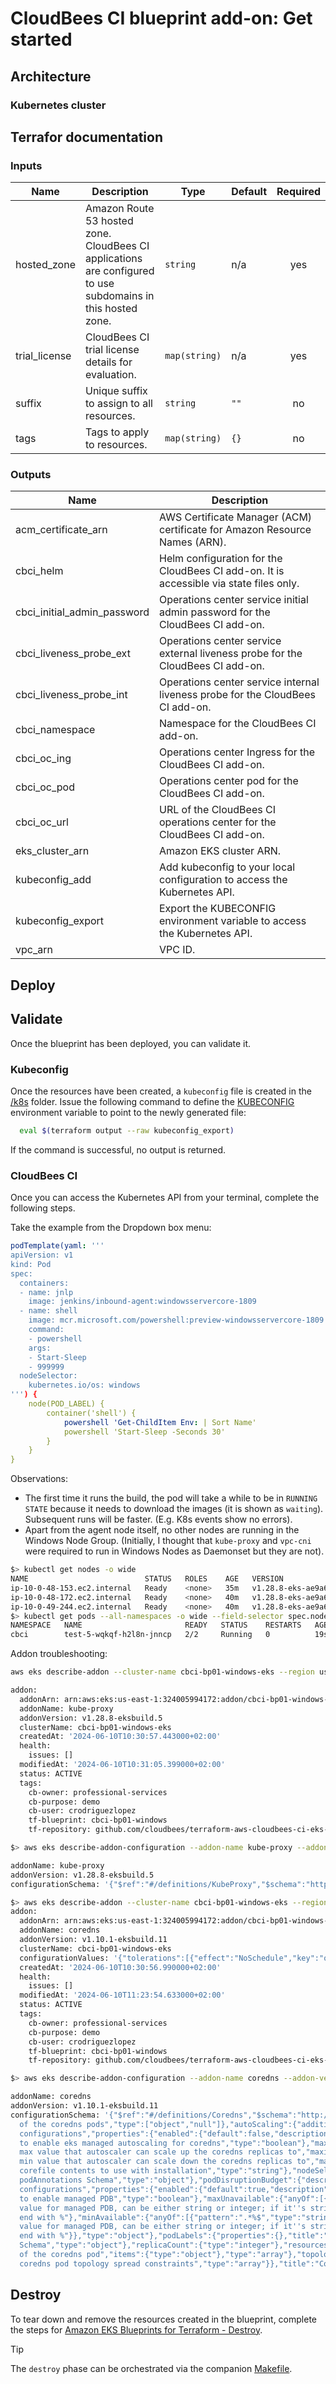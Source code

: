 # CloudBees CI blueprint add-on: Get started



## Architecture


### Kubernetes cluster


## Terrafor documentation

<!-- BEGIN_TF_DOCS -->
### Inputs

| Name | Description | Type | Default | Required |
|------|-------------|------|---------|:--------:|
| hosted_zone | Amazon Route 53 hosted zone. CloudBees CI applications are configured to use subdomains in this hosted zone. | `string` | n/a | yes |
| trial_license | CloudBees CI trial license details for evaluation. | `map(string)` | n/a | yes |
| suffix | Unique suffix to assign to all resources. | `string` | `""` | no |
| tags | Tags to apply to resources. | `map(string)` | `{}` | no |

### Outputs

| Name | Description |
|------|-------------|
| acm_certificate_arn | AWS Certificate Manager (ACM) certificate for Amazon Resource Names (ARN). |
| cbci_helm | Helm configuration for the CloudBees CI add-on. It is accessible via state files only. |
| cbci_initial_admin_password | Operations center service initial admin password for the CloudBees CI add-on. |
| cbci_liveness_probe_ext | Operations center service external liveness probe for the CloudBees CI add-on. |
| cbci_liveness_probe_int | Operations center service internal liveness probe for the CloudBees CI add-on. |
| cbci_namespace | Namespace for the CloudBees CI add-on. |
| cbci_oc_ing | Operations center Ingress for the CloudBees CI add-on. |
| cbci_oc_pod | Operations center pod for the CloudBees CI add-on. |
| cbci_oc_url | URL of the CloudBees CI operations center for the CloudBees CI add-on. |
| eks_cluster_arn | Amazon EKS cluster ARN. |
| kubeconfig_add | Add kubeconfig to your local configuration to access the Kubernetes API. |
| kubeconfig_export | Export the KUBECONFIG environment variable to access the Kubernetes API. |
| vpc_arn | VPC ID. |
<!-- END_TF_DOCS -->

## Deploy


## Validate

Once the blueprint has been deployed, you can validate it.

### Kubeconfig

Once the resources have been created, a `kubeconfig` file is created in the [/k8s](k8s) folder. Issue the following command to define the [KUBECONFIG](https://kubernetes.io/docs/concepts/configuration/organize-cluster-access-kubeconfig/#the-kubeconfig-environment-variable) environment variable to point to the newly generated file:

```sh
  eval $(terraform output --raw kubeconfig_export)
```

If the command is successful, no output is returned.

### CloudBees CI

Once you can access the Kubernetes API from your terminal, complete the following steps.

Take the example from the Dropdown box menu:

```yaml
podTemplate(yaml: '''
apiVersion: v1
kind: Pod
spec:
  containers:
  - name: jnlp
    image: jenkins/inbound-agent:windowsservercore-1809
  - name: shell
    image: mcr.microsoft.com/powershell:preview-windowsservercore-1809
    command:
    - powershell
    args:
    - Start-Sleep
    - 999999
  nodeSelector:
    kubernetes.io/os: windows
''') {
    node(POD_LABEL) {
        container('shell') {
            powershell 'Get-ChildItem Env: | Sort Name'
            powershell 'Start-Sleep -Seconds 30'
        }
    }
}
```

Observations:

- The first time it runs the build, the pod will take a while to be in `RUNNING STATE` because it needs to download the images (it is shown as `waiting`). Subsequent runs will be faster. (E.g. K8s events show no errors).
- Apart from the agent node itself, no other nodes are running in the Windows Node Group. (Initially, I thought that `kube-proxy` and `vpc-cni` were required to run in Windows Nodes as Daemonset but they are not).

```sh
$> kubectl get nodes -o wide
NAME                          STATUS   ROLES    AGE   VERSION               INTERNAL-IP   EXTERNAL-IP   OS-IMAGE                         KERNEL-VERSION                   CONTAINER-RUNTIME
ip-10-0-48-153.ec2.internal   Ready    <none>   35m   v1.28.8-eks-ae9a62a   10.0.48.153   <none>        Windows Server 2019 Datacenter   10.0.17763.5820                  containerd://1.6.28
ip-10-0-48-172.ec2.internal   Ready    <none>   40m   v1.28.8-eks-ae9a62a   10.0.48.172   <none>        Amazon Linux 2023.4.20240528     6.1.91-99.172.amzn2023.aarch64   containerd://1.7.11
ip-10-0-49-244.ec2.internal   Ready    <none>   40m   v1.28.8-eks-ae9a62a   10.0.49.244   <none>        Amazon Linux 2023.4.20240528     6.1.91-99.172.amzn2023.aarch64   containerd://1.7.11
$> kubectl get pods --all-namespaces -o wide --field-selector spec.nodeName=ip-10-0-48-153.ec2.internal
NAMESPACE   NAME                       READY   STATUS    RESTARTS   AGE   IP           NODE                          NOMINATED NODE   READINESS GATES
cbci        test-5-wqkqf-h2l8n-jnncp   2/2     Running   0          19s   10.0.48.72   ip-10-0-48-153.ec2.internal   <none>           <none>

```

Addon troubleshooting:

```sh
aws eks describe-addon --cluster-name cbci-bp01-windows-eks --region us-east-1 --addon-name kube-proxy --output yaml

addon:
  addonArn: arn:aws:eks:us-east-1:324005994172:addon/cbci-bp01-windows-eks/kube-proxy/82c800a2-cc53-8f27-5f10-06a828b0c38d
  addonName: kube-proxy
  addonVersion: v1.28.8-eksbuild.5
  clusterName: cbci-bp01-windows-eks
  createdAt: '2024-06-10T10:30:57.443000+02:00'
  health:
    issues: []
  modifiedAt: '2024-06-10T10:31:05.399000+02:00'
  status: ACTIVE
  tags:
    cb-owner: professional-services
    cb-purpose: demo
    cb-user: crodriguezlopez
    tf-blueprint: cbci-bp01-windows
    tf-repository: github.com/cloudbees/terraform-aws-cloudbees-ci-eks-addon

$> aws eks describe-addon-configuration --addon-name kube-proxy --addon-version v1.28.8-eksbuild.5 --profile infra-admin --region us-east-1 --output yaml

addonName: kube-proxy
addonVersion: v1.28.8-eksbuild.5
configurationSchema: '{"$ref":"#/definitions/KubeProxy","$schema":"http://json-schema.org/draft-06/schema#","definitions":{"Ipvs":{"additionalProperties":false,"properties":{"scheduler":{"type":"string"}},"title":"Ipvs","type":"object"},"KubeProxy":{"additionalProperties":false,"properties":{"ipvs":{"$ref":"#/definitions/Ipvs"},"mode":{"enum":["iptables","ipvs"],"type":"string"},"podAnnotations":{"properties":{},"title":"The podAnnotations Schema","type":"object"},"podLabels":{"properties":{},"title":"The podLabels Schema","type":"object"},"resources":{"$ref":"#/definitions/Resources"}},"title":"KubeProxy","type":"object"},"Limits":{"additionalProperties":false,"properties":{"cpu":{"type":"string"},"memory":{"type":"string"}},"title":"Limits","type":"object"},"Resources":{"additionalProperties":false,"properties":{"limits":{"$ref":"#/definitions/Limits"},"requests":{"$ref":"#/definitions/Limits"}},"title":"Resources","type":"object"}}}'
```

```sh
$> aws eks describe-addon --cluster-name cbci-bp01-windows-eks --region us-east-1 --addon-name coredns --output yaml
addon:
  addonArn: arn:aws:eks:us-east-1:324005994172:addon/cbci-bp01-windows-eks/coredns/5ac800a2-cc56-2a85-88e3-a946d66452b2
  addonName: coredns
  addonVersion: v1.10.1-eksbuild.11
  clusterName: cbci-bp01-windows-eks
  configurationValues: '{"tolerations":[{"effect":"NoSchedule","key":"os","operator":"Equal","value":"windows"}]}'
  createdAt: '2024-06-10T10:30:56.990000+02:00'
  health:
    issues: []
  modifiedAt: '2024-06-10T11:23:54.633000+02:00'
  status: ACTIVE
  tags:
    cb-owner: professional-services
    cb-purpose: demo
    cb-user: crodriguezlopez
    tf-blueprint: cbci-bp01-windows
    tf-repository: github.com/cloudbees/terraform-aws-cloudbees-ci-eks-addon

$> aws eks describe-addon-configuration --addon-name coredns --addon-version v1.10.1-eksbuild.11 --profile infra-admin --region us-east-1 --output yaml

addonName: coredns
addonVersion: v1.10.1-eksbuild.11
configurationSchema: '{"$ref":"#/definitions/Coredns","$schema":"http://json-schema.org/draft-06/schema#","definitions":{"Coredns":{"additionalProperties":false,"properties":{"affinity":{"default":{"affinity":{"nodeAffinity":{"requiredDuringSchedulingIgnoredDuringExecution":{"nodeSelectorTerms":[{"matchExpressions":[{"key":"kubernetes.io/os","operator":"In","values":["linux"]},{"key":"kubernetes.io/arch","operator":"In","values":["amd64","arm64"]}]}]}},"podAntiAffinity":{"preferredDuringSchedulingIgnoredDuringExecution":[{"podAffinityTerm":{"labelSelector":{"matchExpressions":[{"key":"k8s-app","operator":"In","values":["kube-dns"]}]},"topologyKey":"kubernetes.io/hostname"},"weight":100}]}}},"description":"Affinity
  of the coredns pods","type":["object","null"]},"autoScaling":{"additionalProperties":false,"description":"autoScaling
  configurations","properties":{"enabled":{"default":false,"description":"the option
  to enable eks managed autoscaling for coredns","type":"boolean"},"maxReplicas":{"description":"the
  max value that autoscaler can scale up the coredns replicas to","maximum":1000,"minimum":2,"type":"integer"},"minReplicas":{"default":2,"description":"the
  min value that autoscaler can scale down the coredns replicas to","maximum":1000,"minimum":2,"type":"integer"}},"required":["enabled"],"type":"object"},"computeType":{"type":"string"},"corefile":{"description":"Entire
  corefile contents to use with installation","type":"string"},"nodeSelector":{"additionalProperties":{"type":"string"},"type":"object"},"podAnnotations":{"properties":{},"title":"The
  podAnnotations Schema","type":"object"},"podDisruptionBudget":{"description":"podDisruptionBudget
  configurations","properties":{"enabled":{"default":true,"description":"the option
  to enable managed PDB","type":"boolean"},"maxUnavailable":{"anyOf":[{"pattern":".*%$","type":"string"},{"type":"integer"}],"default":1,"description":"maxUnavailable
  value for managed PDB, can be either string or integer; if it''s string, should
  end with %"},"minAvailable":{"anyOf":[{"pattern":".*%$","type":"string"},{"type":"integer"}],"description":"minAvailable
  value for managed PDB, can be either string or integer; if it''s string, should
  end with %"}},"type":"object"},"podLabels":{"properties":{},"title":"The podLabels
  Schema","type":"object"},"replicaCount":{"type":"integer"},"resources":{"$ref":"#/definitions/Resources"},"tolerations":{"default":[{"key":"CriticalAddonsOnly","operator":"Exists"},{"effect":"NoSchedule","key":"node-role.kubernetes.io/control-plane"}],"description":"Tolerations
  of the coredns pod","items":{"type":"object"},"type":"array"},"topologySpreadConstraints":{"description":"The
  coredns pod topology spread constraints","type":"array"}},"title":"Coredns","type":"object"},"Limits":{"additionalProperties":false,"properties":{"cpu":{"type":"string"},"memory":{"type":"string"}},"title":"Limits","type":"object"},"Resources":{"additionalProperties":false,"properties":{"limits":{"$ref":"#/definitions/Limits"},"requests":{"$ref":"#/definitions/Limits"}},"title":"Resources","type":"object"}}}'
```

## Destroy

To tear down and remove the resources created in the blueprint, complete the steps for [Amazon EKS Blueprints for Terraform - Destroy](https://aws-ia.github.io/terraform-aws-eks-blueprints/getting-started/#destroy).

> [!TIP]
> The `destroy` phase can be orchestrated via the companion [Makefile](../../Makefile).
